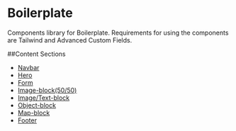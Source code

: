 # Boilerplate

Components library for Boilerplate. Requirements for using the components are Tailwind and Advanced Custom Fields. 

##Content Sections
* [Navbar]()
* [Hero]()
* [Form]()
* [Image-block(50/50)]()
* [Image/Text-block]()
* [Object-block]()
* [Map-block]()
* [Footer]()

<!-- [I'm a relative reference to a repository file](../blob/master/LICENSE) -->
